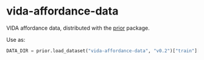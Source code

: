 # vida-affordance-data

VIDA affordance data, distributed with the [prior](https://github.com/allenai/prior) package.

Use as:

```python
DATA_DIR = prior.load_dataset("vida-affordance-data", "v0.2")["train"][0]
```
